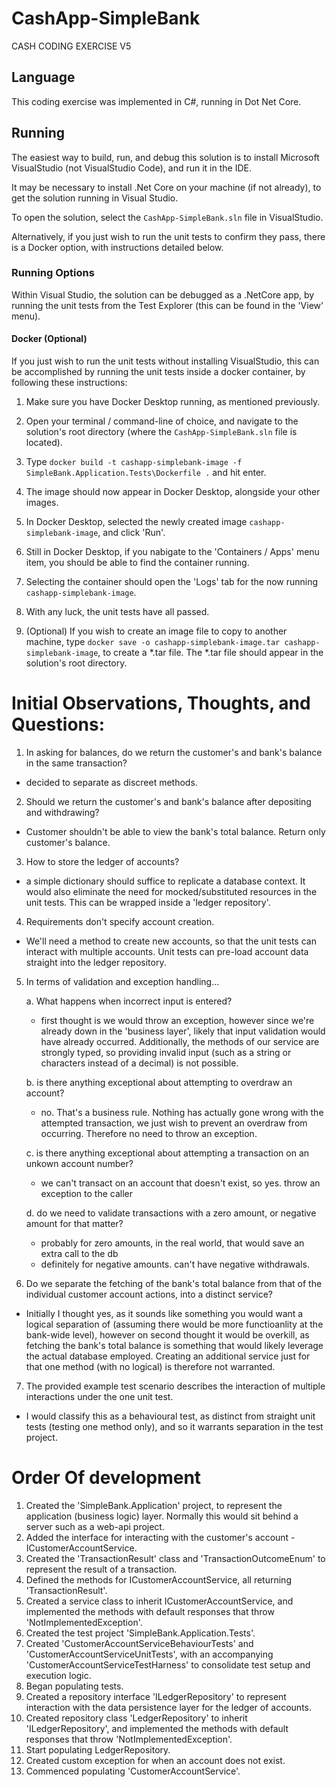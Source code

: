 # CashApp-SimpleBank
CASH CODING EXERCISE V5

## Language
This coding exercise was implemented in C#, running in Dot Net Core.

## Running
The easiest way to build, run, and debug this solution is to install Microsoft VisualStudio (not VisualStudio Code), and run it in the IDE.

It may be necessary to install .Net Core on your machine (if not already), to get the solution running in Visual Studio.

To open the solution, select the ``CashApp-SimpleBank.sln`` file in VisualStudio.

Alternatively, if you just wish to run the unit tests to confirm they pass, there is a Docker option, with instructions detailed below.


### Running Options
Within Visual Studio, the solution can be debugged as a .NetCore app, by running the unit tests from the Test Explorer (this can be found in the 'View' menu).

#### Docker (Optional)
If you just wish to run the unit tests without installing VisualStudio, this can be accomplished by running the unit tests inside a docker container, by following these instructions:

1. Make sure you have Docker Desktop running, as mentioned previously.

2. Open your terminal / command-line of choice, and navigate to the solution's root directory (where the ``CashApp-SimpleBank.sln`` file is located).

3. Type ``docker build -t cashapp-simplebank-image -f SimpleBank.Application.Tests\Dockerfile .`` and hit enter. 

4. The image should now appear in Docker Desktop, alongside your other images.

5. In Docker Desktop, selected the newly created image ``cashapp-simplebank-image``, and click 'Run'.

6. Still in Docker Desktop, if you nabigate to the 'Containers / Apps' menu item, you should be able to find the container running.

7. Selecting the container should open the 'Logs' tab for the now running ``cashapp-simplebank-image``.

8. With any luck, the unit tests have all passed.

9. (Optional) If you wish to create an image file to copy to another machine, type ``docker save -o cashapp-simplebank-image.tar cashapp-simplebank-image``, to create a *.tar file. The *.tar file should appear in the solution's root directory.



# Initial Observations, Thoughts, and Questions:
1. In asking for balances, do we return the customer's and bank's balance in the same transaction?
- decided to separate as discreet methods.

2. Should we return the customer's and bank's balance after depositing and withdrawing?
- Customer shouldn't be able to view the bank's total balance. Return only customer's balance.

3. How to store the ledger of accounts?
- a simple dictionary should suffice to replicate a database context. It would also eliminate the need for mocked/substituted resources in the unit tests. This can be wrapped inside a 'ledger repository'.

4. Requirements don't specify account creation.
- We'll need a method to create new accounts, so that the unit tests can interact with multiple accounts. Unit tests can pre-load account data straight into the ledger repository.

5. In terms of validation and exception handling... 
    
    a. What happens when incorrect input is entered?
    - first thought is we would throw an exception, however since we're already down in the 'business layer', likely that input validation would have already occurred. Additionally, the methods of our service are strongly typed, so providing invalid input (such as a string or characters instead of a decimal) is not possible.  

    b. is there anything exceptional about attempting to overdraw an account?
    - no. That's a business rule. Nothing has actually gone wrong with the attempted transaction, we just wish to prevent an overdraw from occurring. Therefore no need to throw an exception.

    c. is there anything exceptional about attempting a transaction on an unkown account number?
    - we can't transact on an account that doesn't exist, so yes. throw an exception to the caller

    d. do we need to validate transactions with a zero amount, or negative amount for that matter?
    - probably for zero amounts, in the real world, that would save an extra call to the db
    - definitely for negative amounts. can't have negative withdrawals.


6. Do we separate the fetching of the bank's total balance from that of the individual customer account actions, into a distinct service?
- Initially I thought yes, as it sounds like something you would want a logical separation of (assuming there would be more functioanlity at the bank-wide level), however on second thought it would be overkill, as fetching the bank's total balance is something that would likely leverage the actual database employed. Creating an additional service just for that one method (with no logical) is therefore not warranted.

7. The provided example test scenario describes the interaction of multiple interactions under the one unit test. 
- I would classify this as a behavioural test, as distinct from straight unit tests (testing one method only), and so it warrants separation in the test project.


# Order Of development
1. Created the 'SimpleBank.Application' project, to represent the application (business logic) layer. Normally this would sit behind a server such as a web-api project.
2. Added the interface for interacting with the customer's account - ICustomerAccountService.
3. Created the 'TransactionResult' class and 'TransactionOutcomeEnum' to represent the result of a transaction.
4. Defined the methods for ICustomerAccountService, all returning 'TransactionResult'.
5. Created a service class to inherit ICustomerAccountService, and implemented the methods with default responses that throw 'NotImplementedException'.
6. Created the test project 'SimpleBank.Application.Tests'.
7. Created 'CustomerAccountServiceBehaviourTests' and 'CustomerAccountServiceUnitTests', with an accompanying 'CustomerAccountServiceTestHarness' to consolidate test setup and execution logic.
8. Began populating tests.
9. Created a repository interface 'ILedgerRepository' to represent interaction with the data persistence layer for the ledger of accounts.
10. Created repository class 'LedgerRepository' to inherit 'ILedgerRepository', and implemented the methods with default responses that throw 'NotImplementedException'.
11. Start populating LedgerRepository.
12. Created custom exception for when an account does not exist.
13. Commenced populating 'CustomerAccountService'.
